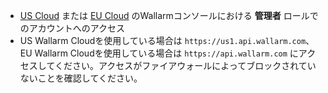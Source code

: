 * [US Cloud](https://us1.my.wallarm.com/) または [EU Cloud](https://my.wallarm.com/) のWallarmコンソールにおける **管理者** ロールでのアカウントへのアクセス 
* US Wallarm Cloudを使用している場合は `https://us1.api.wallarm.com`、EU Wallarm Cloudを使用している場合は `https://api.wallarm.com` にアクセスしてください。アクセスがファイアウォールによってブロックされていないことを確認してください。